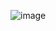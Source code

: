 ![image](https://github.com/ifsvivek/ifsvivek/assets/80456739/b4b53f17-e0bc-4ded-a299-6ace8557e4f8)

